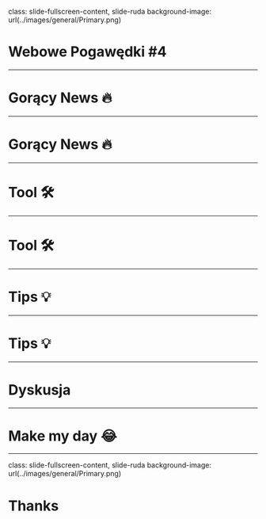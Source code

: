 class: slide-fullscreen-content, slide-ruda
background-image: url(../images/general/Primary.png)

# Webowe Pogawędki #4

---

# Gorący News 🔥

---

# Gorący News 🔥

---

# Tool 🛠

---

# Tool 🛠

---

# Tips 💡

---

# Tips 💡

---

# Dyskusja

---

# Make my day 😂

---

class: slide-fullscreen-content, slide-ruda
background-image: url(../images/general/Primary.png)

# Thanks
